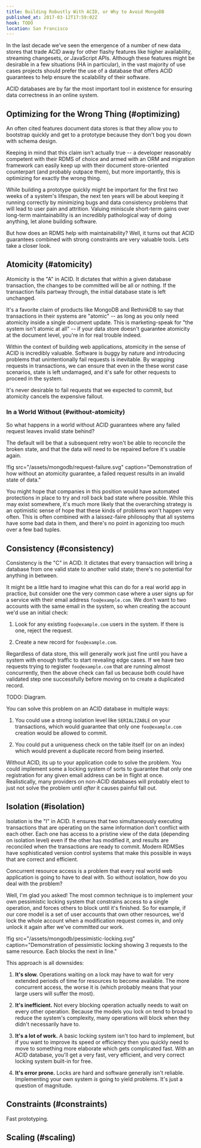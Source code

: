 ```yaml
---
title: Building Robustly With ACID, or Why to Avoid MongoDB
published_at: 2017-03-12T17:59:02Z
hook: TODO
location: San Francisco
---
```


In the last decade we've seen the emergence of a number of
new data stores that trade ACID away for other flashy
features like higher availability, streaming changesets, or
JavaScript APIs. Although these features might be desirable
in a few situations (HA in particular), in the vast
majority of use cases projects should prefer the use of a
database that offers ACID guarantees to help ensure the
scalability of their software.

ACID databases are by far the most important tool in
existence for ensuring data correctness in an online
system.

## Optimizing for the Wrong Thing (#optimizing)

An often cited features document data stores is that they
allow you to bootstrap quickly and get to a prototype
because they don't bog you down with schema design.

Keeping in mind that this claim isn't actually true -- a
developer reasonably competent with their RDMS of choice
and armed with an ORM and migration framework can easily
keep up with their document store-oriented counterpart (and
probably outpace them), but more importantly, this is
optimizing for exactly the wrong thing.

While building a prototype quickly might be important for
the first two weeks of a system's lifespan, the next ten
years will be about keeping it running correctly by
minimizing bugs and data consistency problems that will
lead to user pain and attrition. Valuing miniscule
short-term gains over long-term maintainability is an
incredibly pathological way of doing anything, let alone
building software.

But how does an RDMS help with maintainability? Well, it
turns out that ACID guarantees combined with strong
constraints are very valuable tools. Lets take a closer
look.

## Atomicity (#atomicity)

Atomicity is the "A" in ACID. It dictates that within a
given database transaction, the changes to be committed
will be all or nothing. If the transaction fails partway
through, the initial database state is left unchanged.

It's a favorite claim of products like MongoDB and
RethinkDB to say that transactions in their systems are
"atomic" -- as long as you only need atomicity inside a
single document update. This is marketing-speak for "the
system isn't atomic at all" -- if your data store doesn't
guarantee atomicity at the document level, you're in for
real trouble indeed.

Within the context of building web applications, atomicity
in the sense of ACID is incredibly valuable. Software is
buggy by nature and introducing problems that
unintentionally fail requests is inevitable. By wrapping
requests in transactions, we can ensure that even in the
these worst case scenarios, state is left undamaged, and
it's safe for other requests to proceed in the system.

It's never desirable to fail requests that we expected to
commit, but atomicity cancels the expensive fallout.

### In a World Without (#without-atomicity)

So what happens in a world without ACID guarantees where
any failed request leaves invalid state behind?

The default will be that a subsequent retry won't be able
to reconcile the broken state, and that the data will need
to be repaired before it's usable again.

!fig src="/assets/mongodb/request-failure.svg" caption="Demonstration of how without an atomicity guarantee, a failed request results in an invalid state of data."

You might hope that companies in this position would have
automated protections in place to try and roll back bad
state where possible. While this may exist somewhere, it's
much more likely that the overarching strategy is an
optimistic sense of hope that these kinds of problems won't
happen very often. This is often combined with a
laissez-faire philosophy that all systems have some bad
data in them, and there's no point in agonizing too much
over a few bad tuples.

## Consistency (#consistency)

Consistency is the "C" in ACID. It dictates that every
transaction will bring a database from one valid state to
another valid state; there's no potential for anything in
between.

It might be a little hard to imagine what this can do for a
real world app in practice, but consider one the very
common case where a user signs up for a service with their
email address `foo@example.com`. We don't want to two
accounts with the same email in the system, so when
creating the account we'd use an initial check:

1. Look for any existing `foo@example.com` users in the
   system. If there is one, reject the request.

2. Create a new record for `foo@example.com`.

Regardless of data store, this will generally work just
fine until you have a system with enough traffic to start
revealing edge cases. If we have two requests trying to
register `foo@example.com` that are running almost
concurrently, then the above check can fail us because both
could have validated step one successfully before moving on
to create a duplicated record.

TODO: Diagram.

You can solve this problem on an ACID database in multiple
ways:

1. You could use a strong isolation level like
   `SERIALIZABLE` on your transactions, which would
   guarantee that only one `foo@example.com` creation would
   be allowed to commit.

2. You could put a uniqueness check on the table itself (or
   on an index) which would prevent a duplicate record from
   being inserted.

Without ACID, its up to your application code to solve the
problem. You could implement some a locking system of sorts
to guarantee that only one registration for any given email
address can be in flight at once. Realistically, many
providers on non-ACID databases will probably elect to just
not solve the problem until _after_ it causes painful
fall out.

## Isolation (#isolation)

Isolation is the "I" in ACID. It ensures that two
simultaneously executing transactions that are operating on
the same information don't conflict with each other. Each
one has access to a pristine view of the data (depending on
isolation level) even if the other has modified it, and
results are reconciled when the transactions are ready to
commit. Modern RDMSes have sophisticated version control
systems that make this possible in ways that are correct
and efficient.

Concurrent resource access is a problem that every real
world web application is going to have to deal with. So
without isolation, how do you deal with the problem?

Well, I'm glad you asked! The most common technique is to
implement your own pessimistic locking system that
constrains access to a single operation, and forces others
to block until it's finished. So for example, if our core
model is a set of user accounts that own other resources,
we'd lock the whole account when a modification request
comes in, and only unlock it again after we've committed
our work.

!fig src="/assets/mongodb/pessimistic-locking.svg" caption="Demonstration of pessimistic locking showing 3 requests to the same resource. Each blocks the next in line."

This approach is all downsides:

1. **It's slow.** Operations waiting on a lock may have to
   wait for very extended periods of time for resources to
   become available. The more concurrent access, the worse
   it is (which probably means that your large users will
   suffer the most).

2. **It's inefficient.** Not every blocking operation
   actually needs to wait on every other operation. Because
   the models you lock on tend to broad to reduce the
   system's complexity, many operations will block when
   they didn't necessarily have to.

3. **It's a lot of work.** A basic locking system isn't too
   hard to implement, but if you want to improve its speed
   or efficiency then you quickly need to move to something
   more elaborate which gets complicated fast. With an ACID
   database, you'll get a very fast, very efficient, and
   very correct locking system built-in for free.

3. **It's error prone.** Locks are hard and software
   generally isn't reliable. Implementing your own system
   _is_ going to yield problems. It's just a question of
   magnitude.

## Constraints (#constraints)

Fast prototyping.

## Scaling (#scaling)
